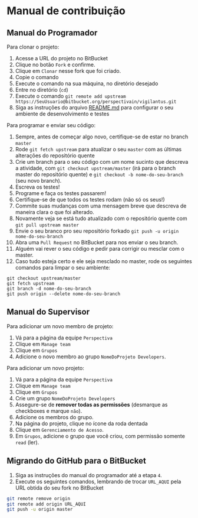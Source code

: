 Manual de contribuição
======================

## Manual do Programador

Para clonar o projeto:

1. Acesse a URL do projeto no BitBucket
2. Clique no botão `Fork` e confirme.
3. Clique em `Clonar` nesse fork que foi criado.
4. Copie o comando
5. Execute o comando na sua máquina, no diretório desejado
6. Entre no diretório (`cd`)
7. Execute o comando `git remote add upstream https://SeuUsuario@bitbucket.org/perspectivain/vigilantus.git`
6. Siga as instruções do arquivo [README.md](README.md) para configurar o seu ambiente de desenvolvimento e testes

Para programar e enviar seu código:

1. Sempre, antes de começar algo novo, certifique-se de estar no branch `master`
2. Rode `git fetch upstream` para atualizar o seu `master` com as últimas alterações do repositório quente
3. Crie um branch para o seu código com um nome sucinto que descreva a atividade, com `git checkout upstream/master` (irá para o branch master do repositório quente) e `git checkout -b nome-do-seu-branch` (seu novo branch).
4. Escreva os testes!
5. Programe e faça os testes passarem!
6. Certifique-se de que todos os testes rodam (não só os seus!)
7. Commite suas mudanças com uma mensagem breve que descreva de maneira clara o que foi alterado.
8. Novamente veja se está tudo atualizado com o repositório quente com `git pull upstream master`
9. Envie o seu branco pro seu repositório forkado `git push -u origin nome-do-seu-branch`
10. Abra uma `Pull Request` no BitBucket para nos enviar o seu branch.
11. Alguém vai rever o seu código e pedir para corrigir ou mesclar com o master.
12. Caso tudo esteja certo e ele seja mesclado no master, rode os seguintes comandos para limpar o seu ambiente:

```
git checkout upstream/master
git fetch upstream
git branch -d nome-do-seu-branch
git push origin --delete nome-do-seu-branch
```

## Manual do Supervisor

Para adicionar um novo membro de projeto:

1. Vá para a página da equipe `Perspectiva`
2. Clique em `Manage team`
3. Clique em `Grupos`
4. Adicione o novo membro ao grupo `NomeDoProjeto Developers`.

Para adicionar um novo projeto:

1. Vá para a página da equipe `Perspectiva`
2. Clique em `Manage team`
3. Clique em `Grupos`
4. Crie um grupo `NomeDoProjeto Developers`
5. Assegure-se de **remover todas as permissões** (desmarque as checkboxes e marque `não`).
6. Adicione os membros do grupo.
7. Na página do projeto, clique no ícone da roda dentada
8. Clique em `Gerenciamento de Acesso`.
9. Em `Grupos`, adicione o grupo que você criou, com permissão somente `read` (ler).

## Migrando do GitHub para o BitBucket

1. Siga as instruções do manual do programador até a etapa `4`.
2. Execute os seguintes comandos, lembrando de trocar `URL_AQUI` pela URL obtida do seu fork no BitBucket

```bash
git remote remove origin
git remote add origin URL_AQUI
git push -u origin master
```